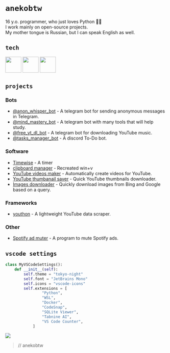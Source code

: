 # `anekobtw`
16 y.o. programmer, who just loves Python 🤷‍♂️\
I work mainly on open-source projects.\
My mother tongue is Russian, but I can speak English as well.

## `tech`
<img src="https://cdn.jsdelivr.net/gh/devicons/devicon@latest/icons/python/python-original.svg" width=50 height=50 /> <img src="https://cdn.jsdelivr.net/gh/devicons/devicon@latest/icons/git/git-original.svg" width=50 height=50 /> <img src="https://cdn.jsdelivr.net/gh/devicons/devicon@latest/icons/docker/docker-original.svg" width=50 height=50 />

## `projects`
### Bots
- [@anon_whisper_bot](https://github.com/anekobtw/anon_whisper_bot) - A telegram bot for sending anonymous messages in Telegram.
- [@mind_mastery_bot](https://github.com/anekobtw/mind-mastery) - A telegram bot with many tools that will help study.
- [@free_yt_dl_bot](https://github.com/anekobtw/youtube-dl-bot) - A telegram bot for downloading YouTube music.
- [@tasks_manager_bot](https://github.com/anekobtw/tasks_manager_bot) - A discord To-Do bot.

### Software
- [Timewise](https://github.com/anekobtw/timewise) - A timer
- [clipboard manager](https://github.com/anekobtw/clipboard-manager) - Recreated win+v
- [YouTube videos maker](https://github.com/anekobtw/yt-videos-maker) - Automatically create videos for YouTube.
- [YouTube thumbanail saver](https://github.com/anekobtw/youtube-thumbnail-saver) - Quick YouTube thumbnails downloader.
- [Images downloader](https://github.com/anekobtw/images-downloader) - Quickly download images from Bing and Google based on a query.

### Frameworks
- [youthon](https://github.com/anekobtw/youthon) - A lightweight YouTube data scraper.

### Other
- [Spotify ad muter](https://github.com/anekobtw/ad-muter-spotify) - A program to mute Spotify ads.

## `vscode settings`
```python
class MyVSCodeSettings():
    def __init__(self):
        self.theme = "tokyo-night"
        self.font = "JetBrains Mono"
        self.icons = "vscode-icons"
        self.extensions = [
                "Python",
                "WSL",
                "Docker",
                "CodeSnap",
                "SQLite Viewer",
                "Tabnine AI",
                "VS Code Counter",
            ]
```

![](https://komarev.com/ghpvc/?username=anekobtw&label=Profile%20views&color=2d6ecf&style=flat)
> // anekobtw
